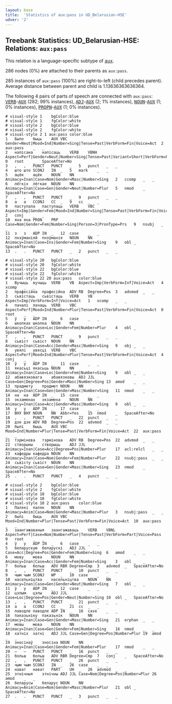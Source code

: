 ```yaml
---
layout: base
title:  'Statistics of aux:pass in UD_Belarusian-HSE'
udver: '2'
---
```


## Treebank Statistics: UD_Belarusian-HSE: Relations: `aux:pass`

This relation is a language-specific subtype of <tt><a href="be_hse-dep-aux.html">aux</a></tt>.

286 nodes (0%) are attached to their parents as `aux:pass`.

285 instances of `aux:pass` (100%) are right-to-left (child precedes parent).
Average distance between parent and child is 1.13636363636364.

The following 4 pairs of parts of speech are connected with `aux:pass`: <tt><a href="be_hse-pos-VERB.html">VERB</a></tt>-<tt><a href="be_hse-pos-AUX.html">AUX</a></tt> (282; 99% instances), <tt><a href="be_hse-pos-ADJ.html">ADJ</a></tt>-<tt><a href="be_hse-pos-AUX.html">AUX</a></tt> (2; 1% instances), <tt><a href="be_hse-pos-NOUN.html">NOUN</a></tt>-<tt><a href="be_hse-pos-AUX.html">AUX</a></tt> (1; 0% instances), <tt><a href="be_hse-pos-PROPN.html">PROPN</a></tt>-<tt><a href="be_hse-pos-AUX.html">AUX</a></tt> (1; 0% instances).


~~~ conllu
# visual-style 1	bgColor:blue
# visual-style 1	fgColor:white
# visual-style 2	bgColor:blue
# visual-style 2	fgColor:white
# visual-style 2 1 aux:pass	color:blue
1	Было	быць	AUX	VBC	Gender=Neut|Mood=Ind|Number=Sing|Tense=Past|VerbForm=Fin|Voice=Act	2	aux:pass	_	_
2	напісана	напісаць	VERB	VBNH	Aspect=Perf|Gender=Neut|Number=Sing|Tense=Past|Variant=Short|VerbForm=Part|Voice=Pass	0	root	_	SpaceAfter=No
3	,	,	PUNCT	PUNCT	_	5	punct	_	_
4	што	што	SCONJ	IN	_	5	mark	_	_
5	ацёк	ацёк	NOUN	NN	Animacy=Inan|Case=Nom|Gender=Masc|Number=Sing	2	ccomp	_	_
6	лёгкіх	лёгкае	NOUN	NN	Animacy=Inan|Case=Gen|Gender=Neut|Number=Plur	5	nmod	_	SpaceAfter=No
7	,	,	PUNCT	PUNCT	_	9	punct	_	_
8	а	а	CCONJ	CC	_	9	cc	_	_
9	паступала	паступаць	VERB	VBC	Aspect=Imp|Gender=Fem|Mood=Ind|Number=Sing|Tense=Past|VerbForm=Fin|Voice=Act	2	conj	_	_
10	яна	яна	PRON	PRP	Case=Nom|Gender=Fem|Number=Sing|Person=3|PronType=Prs	9	nsubj	_	_
11	з	з	ADP	IN	_	12	case	_	_
12	пнэўманіяй	пнэўманія	NOUN	NN	Animacy=Inan|Case=Ins|Gender=Fem|Number=Sing	9	obl	_	SpaceAfter=No
13	.	.	PUNCT	PUNCT	_	2	punct	_	_

~~~


~~~ conllu
# visual-style 20	bgColor:blue
# visual-style 20	fgColor:white
# visual-style 22	bgColor:blue
# visual-style 22	fgColor:white
# visual-style 22 20 aux:pass	color:blue
1	Вучыць	вучыць	VERB	VB	Aspect=Imp|VerbForm=Inf|Voice=Act	4	xcomp	_	_
2	прафесійна	прафесійна	ADV	RB	Degree=Pos	3	advmod	_	_
3	сьвістаць	сьвістаць	VERB	VB	Aspect=Imp|VerbForm=Inf|Voice=Act	1	xcomp	_	_
4	пачалі	пачаць	VERB	VBC	Aspect=Perf|Mood=Ind|Number=Plur|Tense=Past|VerbForm=Fin|Voice=Act	0	root	_	_
5	ў	у	ADP	IN	_	6	case	_	_
6	школках	школка	NOUN	NN	Animacy=Inan|Case=Loc|Gender=Fem|Number=Plur	4	obl	_	SpaceAfter=No
7	,	,	PUNCT	PUNCT	_	9	punct	_	_
8	сьвіст	сьвіст	NOUN	NN	Animacy=Inan|Case=Acc|Gender=Masc|Number=Sing	9	obj	_	_
9	увялі	увесці	VERB	VBC	Aspect=Perf|Mood=Ind|Number=Plur|Tense=Past|VerbForm=Fin|Voice=Act	4	conj	_	_
10	ў	у	ADP	IN	_	11	case	_	_
11	якасьці	якасьць	NOUN	NN	Animacy=Inan|Case=Loc|Gender=Fem|Number=Sing	9	obl	_	_
12	абавязковага	абавязковы	ADJ	JJL	Case=Gen|Degree=Pos|Gender=Masc|Number=Sing	13	amod	_	_
13	прадмету	прадмет	NOUN	NN	Animacy=Inan|Case=Gen|Gender=Masc|Number=Sing	11	nmod	_	_
14	на	на	ADP	IN	_	15	case	_	_
15	экзаменах	экзамена	NOUN	NN	Animacy=Inan|Case=Acc|Gender=Masc|Number=Sing	9	obl	_	_
16	у	у	ADP	IN	_	17	case	_	_
17	ВНУ	ВНУ	NOUN	NN	Abbr=Yes	15	nmod	_	SpaceAfter=No
18	,	,	PUNCT	PUNCT	_	22	punct	_	_
19	дзе	дзе	ADV	RB	Degree=Pos	22	advmod	_	_
20	былі	быць	AUX	VBC	Mood=Ind|Number=Plur|Tense=Past|VerbForm=Fin|Voice=Act	22	aux:pass	_	_
21	тэрмінова	тэрмінова	ADV	RB	Degree=Pos	22	advmod	_	_
22	створыны	створыць	ADJ	JJL	Animacy=Inan|Case=Acc|Degree=Pos|Number=Plur	17	acl:relcl	_	_
23	кафедры	кафедра	NOUN	NN	Animacy=Inan|Case=Nom|Gender=Fem|Number=Plur	22	nsubj:pass	_	_
24	сьвісту	сьвіст	NOUN	NN	Animacy=Inan|Case=Gen|Gender=Masc|Number=Sing	23	nmod	_	SpaceAfter=No
25	.	.	PUNCT	PUNCT	_	4	punct	_	_

~~~


~~~ conllu
# visual-style 2	bgColor:blue
# visual-style 2	fgColor:white
# visual-style 10	bgColor:blue
# visual-style 10	fgColor:white
# visual-style 10 2 aux:pass	color:blue
1	Палякі	паляк	NOUN	NN	Animacy=Anim|Case=Nom|Gender=Masc|Number=Plur	3	nsubj:pass	_	_
2	былі	быць	AUX	VBC	Mood=Ind|Number=Plur|Tense=Past|VerbForm=Fin|Voice=Act	10	aux:pass	_	_
3	заангажаваныя	заангажаваць	VERB	VBNL	Aspect=Perf|Case=Nom|Number=Plur|Tense=Past|VerbForm=Part|Voice=Pass	0	root	_	_
4	ў	у	ADP	IN	_	6	case	_	_
5	беларускую	беларускі	ADJ	JJL	Case=Acc|Degree=Pos|Gender=Fem|Number=Sing	6	amod	_	_
6	мову	мова	NOUN	NN	Animacy=Inan|Case=Acc|Gender=Fem|Number=Sing	3	obl	_	_
7	больш	больш	ADV	RBR	Degree=Cmp	3	advmod	_	SpaceAfter=No
8	,	,	PUNCT	PUNCT	_	10	punct	_	_
9	чым	чым	SCONJ	WP	_	10	case	_	_
10	насельніцтва	насельніцтва	NOUN	NN	Animacy=Inan|Case=Gen|Gender=Neut|Number=Sing	7	obl	_	_
11	ў	у	ADP	IN	_	12	case	_	_
12	цэлым	цэлы	ADJ	JJL	Case=Loc|Degree=Pos|Gender=Neut|Number=Sing	10	obl	_	SpaceAfter=No
13	,	,	PUNCT	PUNCT	_	21	punct	_	_
14	а	а	CCONJ	CC	_	21	cc	_	_
15	паводле	паводле	ADP	IN	_	16	case	_	_
16	паказьніку	паказьнік	NOUN	NN	Animacy=Inan|Case=Gen|Gender=Masc|Number=Sing	21	orphan	_	_
17	мовы	мова	NOUN	NN	Animacy=Inan|Case=Gen|Gender=Fem|Number=Sing	16	nmod	_	_
18	хатніх	хатні	ADJ	JJL	Case=Gen|Degree=Pos|Number=Plur	19	amod	_	_
19	зносінаў	зносіна	NOUN	NN	Animacy=Inan|Case=Gen|Gender=Fem|Number=Plur	17	nmod	_	_
20	—	—	PUNCT	PUNCT	_	16	punct	_	_
21	больш	больш	ADV	RBR	Degree=Cmp	7	conj	_	SpaceAfter=No
22	,	,	PUNCT	PUNCT	_	26	punct	_	_
23	чым	чым	SCONJ	IN	_	26	case	_	_
24	нават	нават	PART	UH	_	26	advmod	_	_
25	этнічныя	этнічны	ADJ	JJL	Case=Nom|Degree=Pos|Number=Plur	26	amod	_	_
26	беларусы	беларус	NOUN	NN	Animacy=Anim|Case=Nom|Gender=Masc|Number=Plur	21	obl	_	SpaceAfter=No
27	.	.	PUNCT	PUNCT	_	3	punct	_	_

~~~


